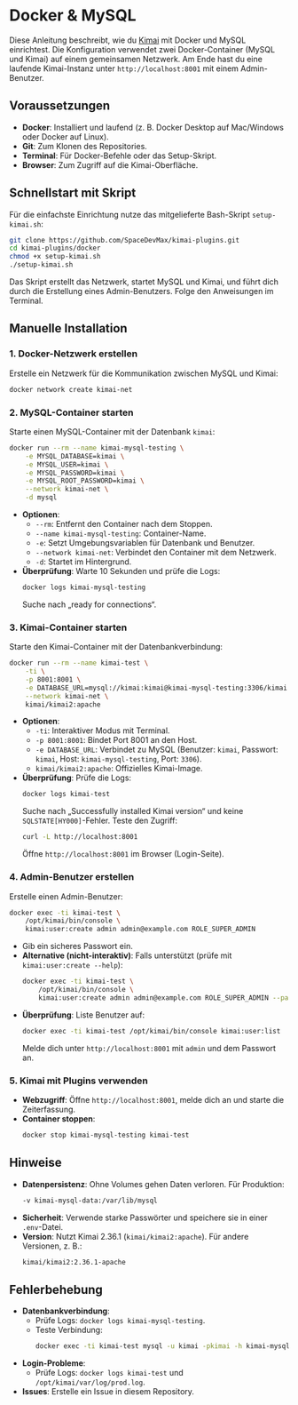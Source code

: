 # Docker & MySQL
Diese Anleitung beschreibt, wie du [Kimai](https://github.com/kimai/kimai) mit Docker und MySQL einrichtest. Die Konfiguration verwendet zwei Docker-Container (MySQL und Kimai) auf einem gemeinsamen Netzwerk. Am Ende hast du eine laufende Kimai-Instanz unter `http://localhost:8001` mit einem Admin-Benutzer.

## Voraussetzungen
- **Docker**: Installiert und laufend (z. B. Docker Desktop auf Mac/Windows oder Docker auf Linux).
- **Git**: Zum Klonen des Repositories.
- **Terminal**: Für Docker-Befehle oder das Setup-Skript.
- **Browser**: Zum Zugriff auf die Kimai-Oberfläche.

## Schnellstart mit Skript
Für die einfachste Einrichtung nutze das mitgelieferte Bash-Skript `setup-kimai.sh`:

```bash
git clone https://github.com/SpaceDevMax/kimai-plugins.git
cd kimai-plugins/docker
chmod +x setup-kimai.sh
./setup-kimai.sh
```

Das Skript erstellt das Netzwerk, startet MySQL und Kimai, und führt dich durch die Erstellung eines Admin-Benutzers. Folge den Anweisungen im Terminal.

## Manuelle Installation

### 1. Docker-Netzwerk erstellen
Erstelle ein Netzwerk für die Kommunikation zwischen MySQL und Kimai:

```bash
docker network create kimai-net
```

### 2. MySQL-Container starten
Starte einen MySQL-Container mit der Datenbank `kimai`:

```bash
docker run --rm --name kimai-mysql-testing \
    -e MYSQL_DATABASE=kimai \
    -e MYSQL_USER=kimai \
    -e MYSQL_PASSWORD=kimai \
    -e MYSQL_ROOT_PASSWORD=kimai \
    --network kimai-net \
    -d mysql
```

- **Optionen**:
  - `--rm`: Entfernt den Container nach dem Stoppen.
  - `--name kimai-mysql-testing`: Container-Name.
  - `-e`: Setzt Umgebungsvariablen für Datenbank und Benutzer.
  - `--network kimai-net`: Verbindet den Container mit dem Netzwerk.
  - `-d`: Startet im Hintergrund.
- **Überprüfung**:
  Warte 10 Sekunden und prüfe die Logs:
  ```bash
  docker logs kimai-mysql-testing
  ```
  Suche nach „ready for connections“.

### 3. Kimai-Container starten
Starte den Kimai-Container mit der Datenbankverbindung:

```bash
docker run --rm --name kimai-test \
    -ti \
    -p 8001:8001 \
    -e DATABASE_URL=mysql://kimai:kimai@kimai-mysql-testing:3306/kimai \
    --network kimai-net \
    kimai/kimai2:apache
```

- **Optionen**:
  - `-ti`: Interaktiver Modus mit Terminal.
  - `-p 8001:8001`: Bindet Port 8001 an den Host.
  - `-e DATABASE_URL`: Verbindet zu MySQL (Benutzer: `kimai`, Passwort: `kimai`, Host: `kimai-mysql-testing`, Port: `3306`).
  - `kimai/kimai2:apache`: Offizielles Kimai-Image.
- **Überprüfung**:
  Prüfe die Logs:
  ```bash
  docker logs kimai-test
  ```
  Suche nach „Successfully installed Kimai version“ und keine `SQLSTATE[HY000]`-Fehler. Teste den Zugriff:
  ```bash
  curl -L http://localhost:8001
  ```
  Öffne `http://localhost:8001` im Browser (Login-Seite).

### 4. Admin-Benutzer erstellen
Erstelle einen Admin-Benutzer:

```bash
docker exec -ti kimai-test \
    /opt/kimai/bin/console \
    kimai:user:create admin admin@example.com ROLE_SUPER_ADMIN
```

- Gib ein sicheres Passwort ein.
- **Alternative (nicht-interaktiv)**:
  Falls unterstützt (prüfe mit `kimai:user:create --help`):
  ```bash
  docker exec -ti kimai-test \
      /opt/kimai/bin/console \
      kimai:user:create admin admin@example.com ROLE_SUPER_ADMIN --password=dein_sicheres_passwort
  ```
- **Überprüfung**:
  Liste Benutzer auf:
  ```bash
  docker exec -ti kimai-test /opt/kimai/bin/console kimai:user:list
  ```
  Melde dich unter `http://localhost:8001` mit `admin` und dem Passwort an.

### 5. Kimai mit Plugins verwenden
- **Webzugriff**: Öffne `http://localhost:8001`, melde dich an und starte die Zeiterfassung.
- **Container stoppen**:
  ```bash
  docker stop kimai-mysql-testing kimai-test
  ```



## Hinweise
- **Datenpersistenz**: Ohne Volumes gehen Daten verloren. Für Produktion:
  ```bash
  -v kimai-mysql-data:/var/lib/mysql
  ```
- **Sicherheit**: Verwende starke Passwörter und speichere sie in einer `.env`-Datei.
- **Version**: Nutzt Kimai 2.36.1 (`kimai/kimai2:apache`). Für andere Versionen, z. B.:
  ```bash
  kimai/kimai2:2.36.1-apache
  ```

## Fehlerbehebung
- **Datenbankverbindung**:
  - Prüfe Logs: `docker logs kimai-mysql-testing`.
  - Teste Verbindung:
    ```bash
    docker exec -ti kimai-test mysql -u kimai -pkimai -h kimai-mysql-testing -P 3306 -e "SELECT 1"
    ```
- **Login-Probleme**:
  - Prüfe Logs: `docker logs kimai-test` und `/opt/kimai/var/log/prod.log`.
- **Issues**: Erstelle ein Issue in diesem Repository.
